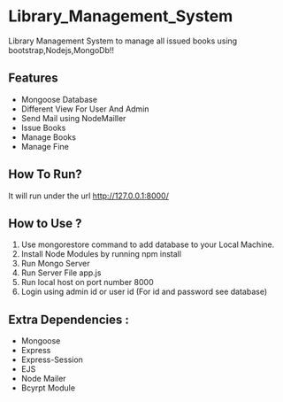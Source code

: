 # Library_Management_System
Library Management System to manage all issued books using bootstrap,Nodejs,MongoDb!!

## Features
<ul>
  <li> Mongoose Database</li>
  <li>Different View For User And Admin</li> 
  <li>Send Mail using NodeMailler</li>
  <li>Issue Books</li>
  <li>Manage Books</li>
  <li>Manage Fine</li>
</ul>

## How To Run?
It will run under the url http://127.0.0.1:8000/

## How to Use ?
<ol type="number">
<li> Use mongorestore command to add database to your Local Machine.</li>
<li>Install Node Modules by running npm install</li>
<li>Run Mongo Server</li>
<li>Run Server File app.js</li>
<li>Run local host on port number 8000</li>
<li>Login using admin id or user id (For id and password see database)</li>
</ol>

## Extra Dependencies :

<ul>
  <li>Mongoose</li>
  <li>Express</li>
  <li>Express-Session</li>
  <li>EJS</li>
  <li>Node Mailer</li>
  <li>Bcyrpt Module</li>
<ul>


